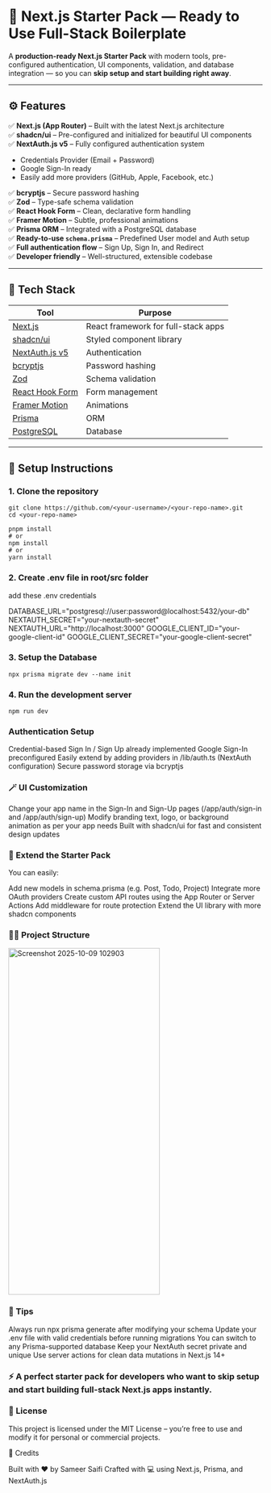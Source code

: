 # 🚀 Next.js Starter Pack — Ready to Use Full-Stack Boilerplate

A **production-ready Next.js Starter Pack** with modern tools, pre-configured authentication, UI components, validation, and database integration — so you can **skip setup and start building right away**.

---

## ⚙️ Features

✅ **Next.js (App Router)** – Built with the latest Next.js architecture  
✅ **shadcn/ui** – Pre-configured and initialized for beautiful UI components  
✅ **NextAuth.js v5** – Fully configured authentication system  
- Credentials Provider (Email + Password)
- Google Sign-In ready
- Easily add more providers (GitHub, Apple, Facebook, etc.)

✅ **bcryptjs** – Secure password hashing  
✅ **Zod** – Type-safe schema validation  
✅ **React Hook Form** – Clean, declarative form handling  
✅ **Framer Motion** – Subtle, professional animations  
✅ **Prisma ORM** – Integrated with a PostgreSQL database  
✅ **Ready-to-use `schema.prisma`** – Predefined User model and Auth setup  
✅ **Full authentication flow** – Sign Up, Sign In, and Redirect  
✅ **Developer friendly** – Well-structured, extensible codebase

---

## 🧱 Tech Stack

| Tool | Purpose |
|------|----------|
| [Next.js](https://nextjs.org/) | React framework for full-stack apps |
| [shadcn/ui](https://ui.shadcn.com/) | Styled component library |
| [NextAuth.js v5](https://authjs.dev/) | Authentication |
| [bcryptjs](https://www.npmjs.com/package/bcryptjs) | Password hashing |
| [Zod](https://zod.dev/) | Schema validation |
| [React Hook Form](https://react-hook-form.com/) | Form management |
| [Framer Motion](https://www.framer.com/motion/) | Animations |
| [Prisma](https://www.prisma.io/) | ORM |
| [PostgreSQL](https://www.postgresql.org/) | Database |

---

## 🧰 Setup Instructions

### 1. Clone the repository
```terminal
git clone https://github.com/<your-username>/<your-repo-name>.git
cd <your-repo-name>

pnpm install
# or
npm install
# or
yarn install
```

### 2. Create .env file in root/src folder 

add these .env credentials

DATABASE_URL="postgresql://user:password@localhost:5432/your-db"
NEXTAUTH_SECRET="your-nextauth-secret"
NEXTAUTH_URL="http://localhost:3000"
GOOGLE_CLIENT_ID="your-google-client-id"
GOOGLE_CLIENT_SECRET="your-google-client-secret"


### 3. Setup the Database

```terminal
npx prisma migrate dev --name init
```

### 4. Run the development server 

```terminal
npm run dev
```

### Authentication Setup

Credential-based Sign In / Sign Up already implemented
Google Sign-In preconfigured
Easily extend by adding providers in /lib/auth.ts (NextAuth configuration)
Secure password storage via bcryptjs


### 🪄 UI Customization

Change your app name in the Sign-In and Sign-Up pages (/app/auth/sign-in and /app/auth/sign-up)
Modify branding text, logo, or background animation as per your app needs
Built with shadcn/ui for fast and consistent design updates

### 🧩 Extend the Starter Pack

You can easily:

Add new models in schema.prisma (e.g. Post, Todo, Project)
Integrate more OAuth providers
Create custom API routes using the App Router or Server Actions
Add middleware for route protection
Extend the UI library with more shadcn components


### 🧑‍💼 Project Structure

<img width="300" height="687" alt="Screenshot 2025-10-09 102903" src="https://github.com/user-attachments/assets/db7e30e6-b15f-4a10-ac77-bac42c98bdae" />


### 🧠 Tips

Always run npx prisma generate after modifying your schema
Update your .env file with valid credentials before running migrations
You can switch to any Prisma-supported database
Keep your NextAuth secret private and unique
Use server actions for clean data mutations in Next.js 14+

### ⚡ A perfect starter pack for developers who want to skip setup and start building full-stack Next.js apps instantly.

### 📜 License

This project is licensed under the MIT License – you’re free to use and modify it for personal or commercial projects.

🧡 Credits

Built with ❤️ by Sameer Saifi
Crafted with 💻 using Next.js, Prisma, and NextAuth.js

